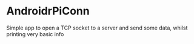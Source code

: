 # AndroidrPiConn
Simple app to open a TCP socket to a server and send some data, whilst printing very basic info
